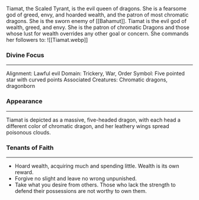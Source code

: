 Tiamat, the Scaled Tyrant, is the evil queen of dragons. She is a fearsome god of greed, envy, and hoarded wealth, and the patron of most chromatic dragons. She is the sworn enemy of [[Bahamut]]. Tiamat is the evil god of wealth, greed, and envy. She is the patron of chromatic Dragons and those whose lust for wealth overrides any other goal or concern. She commands her followers to:
![[Tiamat.webp]]
### Divine Focus
---
Alignment: Lawful evil
Domain: Trickery, War, Order
Symbol: Five pointed star with curved points
Associated Creatures: Chromatic dragons, dragonborn
### Appearance
------
Tiamat is depicted as a massive, five-headed dragon, with each head a different color of chromatic dragon, and her leathery wings spread poisonous clouds.
### Tenants of Faith
---
- Hoard wealth, acquiring much and spending little. Wealth is its own reward.
- Forgive no slight and leave no wrong unpunished.
- Take what you desire from others. Those who lack the strength to defend their possessions are not worthy to own them.